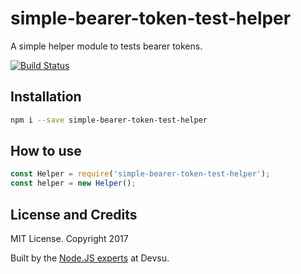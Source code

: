 # simple-bearer-token-test-helper

A simple helper module to tests bearer tokens.

[![Build Status](https://travis-ci.org/devsu/simple-bearer-token-test-helper.svg?branch=master)](https://travis-ci.org/devsu/simple-bearer-token-test-helper)

## Installation

```bash
npm i --save simple-bearer-token-test-helper
```

## How to use

```js
const Helper = require('simple-bearer-token-test-helper');
const helper = new Helper(); 
```

## License and Credits

MIT License. Copyright 2017 

Built by the [Node.JS experts](https://devsu.com) at Devsu.
